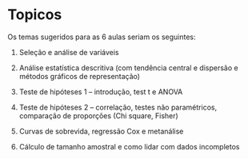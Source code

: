 # Topicos

Os temas sugeridos para as 6 aulas seriam os seguintes:



1. Seleção e análise de variáveis

2. Análise estatística descritiva (com tendência central e dispersão e métodos gráficos de representação)

3. Teste de hipóteses 1 – introdução, test t e ANOVA

4. Teste de hipóteses 2 – correlação, testes não paramétricos, comparação de proporções (Chi square, Fisher)

5. Curvas de sobrevida, regressão Cox e metanálise


6. Cálculo de tamanho amostral e como lidar com dados incompletos

